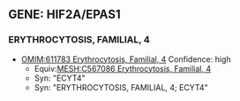 
## GENE: HIF2A/EPAS1

### ERYTHROCYTOSIS, FAMILIAL, 4
 * [OMIM:611783 Erythrocytosis, Familial, 4](http://beta.monarchinitiative.org/disease/OMIM:611783) Confidence: high
    * Equiv:[MESH:C567086 Erythrocytosis, Familial, 4](http://beta.monarchinitiative.org/disease/MESH:C567086)
    * Syn: "ECYT4"
    * Syn: "ERYTHROCYTOSIS, FAMILIAL, 4; ECYT4"
